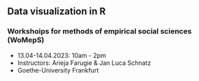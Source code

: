 ## Data visualization in R
### Workshoips for methods of empirical social sciences (WoMepS) 

- 13.04-14.04.2023: 10am - 2pm
- Instructors: Arieja Farugie & Jan Luca Schnatz
- Goethe-University Frankfurt
